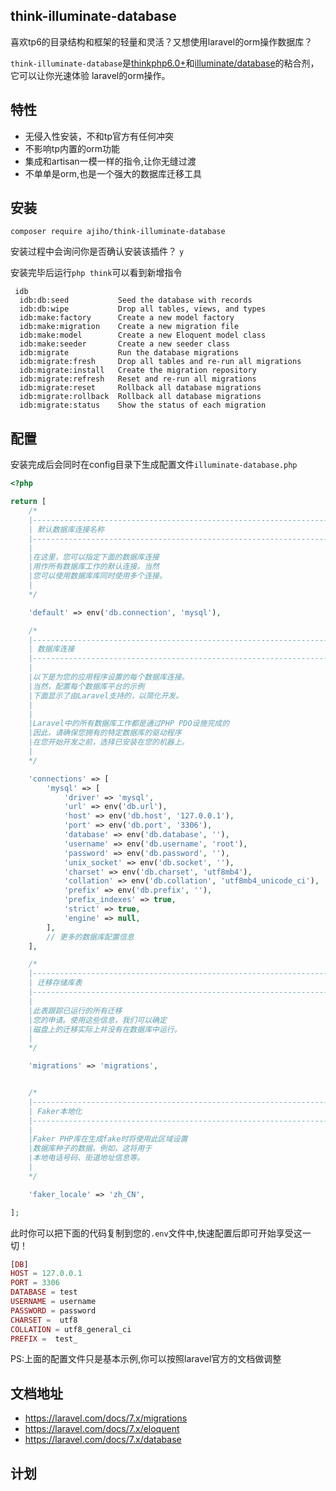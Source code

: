 ## think-illuminate-database

喜欢tp6的目录结构和框架的轻量和灵活？又想使用laravel的orm操作数据库？

`think-illuminate-database`是[thinkphp6.0+](https://github.com/top-think/framework)和[illuminate/database](https://github.com/illuminate/database)的粘合剂，它可以让你光速体验
laravel的orm操作。

## 特性

- 无侵入性安装，不和tp官方有任何冲突
- 不影响tp内置的orm功能
- 集成和artisan一模一样的指令,让你无缝过渡
- 不单单是orm,也是一个强大的数据库迁移工具


## 安装


```
composer require ajiho/think-illuminate-database
```

安装过程中会询问你是否确认安装该插件？ `y`


安装完毕后运行`php think`可以看到新增指令

~~~
 idb
  idb:db:seed           Seed the database with records
  idb:db:wipe           Drop all tables, views, and types
  idb:make:factory      Create a new model factory
  idb:make:migration    Create a new migration file
  idb:make:model        Create a new Eloquent model class
  idb:make:seeder       Create a new seeder class
  idb:migrate           Run the database migrations
  idb:migrate:fresh     Drop all tables and re-run all migrations
  idb:migrate:install   Create the migration repository
  idb:migrate:refresh   Reset and re-run all migrations
  idb:migrate:reset     Rollback all database migrations
  idb:migrate:rollback  Rollback all database migrations
  idb:migrate:status    Show the status of each migration
~~~

## 配置

安装完成后会同时在config目录下生成配置文件`illuminate-database.php`

```php
<?php

return [
    /*
    |--------------------------------------------------------------------------
    | 默认数据库连接名称
    |--------------------------------------------------------------------------
    |
    |在这里，您可以指定下面的数据库连接
    |用作所有数据库工作的默认连接。当然
    |您可以使用数据库库同时使用多个连接。
    |
    */

    'default' => env('db.connection', 'mysql'),

    /*
    |--------------------------------------------------------------------------
    | 数据库连接
    |--------------------------------------------------------------------------
    |
    |以下是为您的应用程序设置的每个数据库连接。
    |当然，配置每个数据库平台的示例
    |下面显示了由Laravel支持的，以简化开发。
    |
    |
    |Laravel中的所有数据库工作都是通过PHP PDO设施完成的
    |因此，请确保您拥有的特定数据库的驱动程序
    |在您开始开发之前，选择已安装在您的机器上。
    |
    */

    'connections' => [
        'mysql' => [
            'driver' => 'mysql',
            'url' => env('db.url'),
            'host' => env('db.host', '127.0.0.1'),
            'port' => env('db.port', '3306'),
            'database' => env('db.database', ''),
            'username' => env('db.username', 'root'),
            'password' => env('db.password', ''),
            'unix_socket' => env('db.socket', ''),
            'charset' => env('db.charset', 'utf8mb4'),
            'collation' => env('db.collation', 'utf8mb4_unicode_ci'),
            'prefix' => env('db.prefix', ''),
            'prefix_indexes' => true,
            'strict' => true,
            'engine' => null,
        ],
        // 更多的数据库配置信息
    ],

    /*
    |--------------------------------------------------------------------------
    | 迁移存储库表
    |--------------------------------------------------------------------------
    |
    |此表跟踪已运行的所有迁移
    |您的申请。使用这些信息，我们可以确定
    |磁盘上的迁移实际上并没有在数据库中运行。
    |
    */

    'migrations' => 'migrations',


    /*
    |--------------------------------------------------------------------------
    | Faker本地化
    |--------------------------------------------------------------------------
    |
    |Faker PHP库在生成fake时将使用此区域设置
    |数据库种子的数据。例如，这将用于
    |本地电话号码、街道地址信息等。
    |
    */

    'faker_locale' => 'zh_CN',

];

```

此时你可以把下面的代码复制到您的`.env`文件中,快速配置后即可开始享受这一切！

```php
[DB]
HOST = 127.0.0.1
PORT = 3306
DATABASE = test
USERNAME = username
PASSWORD = password
CHARSET =  utf8
COLLATION = utf8_general_ci
PREFIX =  test_
```

PS:上面的配置文件只是基本示例,你可以按照laravel官方的文档做调整


## 文档地址

- https://laravel.com/docs/7.x/migrations
- https://laravel.com/docs/7.x/eloquent
- https://laravel.com/docs/7.x/database


## 计划




